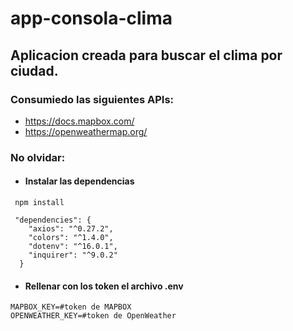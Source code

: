 # app-consola-clima

## Aplicacion creada para buscar el clima por ciudad.
### Consumiedo las siguientes APIs:
 
 - https://docs.mapbox.com/
 - https://openweathermap.org/


 ### No olvidar: 
* ####  Instalar las dependencias
 ```
  npm install
 ```

```
 "dependencies": {
    "axios": "^0.27.2",
    "colors": "^1.4.0",
    "dotenv": "^16.0.1",
    "inquirer": "^9.0.2"
  }
```

* ####  Rellenar con los token el archivo .env
```
MAPBOX_KEY=#token de MAPBOX
OPENWEATHER_KEY=#token de OpenWeather
```